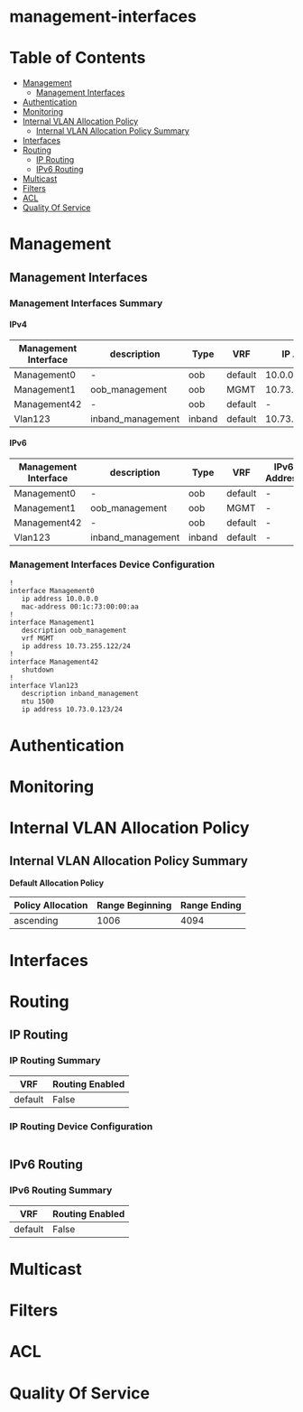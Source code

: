 # management-interfaces
# Table of Contents

- [Management](#management)
  - [Management Interfaces](#management-interfaces)
- [Authentication](#authentication)
- [Monitoring](#monitoring)
- [Internal VLAN Allocation Policy](#internal-vlan-allocation-policy)
  - [Internal VLAN Allocation Policy Summary](#internal-vlan-allocation-policy-summary)
- [Interfaces](#interfaces)
- [Routing](#routing)
  - [IP Routing](#ip-routing)
  - [IPv6 Routing](#ipv6-routing)
- [Multicast](#multicast)
- [Filters](#filters)
- [ACL](#acl)
- [Quality Of Service](#quality-of-service)

# Management

## Management Interfaces

### Management Interfaces Summary

#### IPv4

| Management Interface | description | Type | VRF | IP Address | Gateway |
| -------------------- | ----------- | ---- | --- | ---------- | ------- |
| Management0 | - | oob | default | 10.0.0.0 | - |
| Management1 | oob_management | oob | MGMT | 10.73.255.122/24 | 10.73.255.2 |
| Management42 | - | oob | default | - | - |
| Vlan123 | inband_management | inband | default | 10.73.0.123/24 | 10.73.0.1 |

#### IPv6

| Management Interface | description | Type | VRF | IPv6 Address | IPv6 Gateway |
| -------------------- | ----------- | ---- | --- | ------------ | ------------ |
| Management0 | - | oob | default | - | - |
| Management1 | oob_management | oob | MGMT | - | - |
| Management42 | - | oob | default | - | - |
| Vlan123 | inband_management | inband | default | - | - |

### Management Interfaces Device Configuration

```eos
!
interface Management0
   ip address 10.0.0.0
   mac-address 00:1c:73:00:00:aa
!
interface Management1
   description oob_management
   vrf MGMT
   ip address 10.73.255.122/24
!
interface Management42
   shutdown
!
interface Vlan123
   description inband_management
   mtu 1500
   ip address 10.73.0.123/24
```

# Authentication

# Monitoring

# Internal VLAN Allocation Policy

## Internal VLAN Allocation Policy Summary

**Default Allocation Policy**

| Policy Allocation | Range Beginning | Range Ending |
| ------------------| --------------- | ------------ |
| ascending | 1006 | 4094 |

# Interfaces

# Routing

## IP Routing

### IP Routing Summary

| VRF | Routing Enabled |
| --- | --------------- |
| default | False |

### IP Routing Device Configuration

```eos
```
## IPv6 Routing

### IPv6 Routing Summary

| VRF | Routing Enabled |
| --- | --------------- |
| default | False |

# Multicast

# Filters

# ACL

# Quality Of Service
